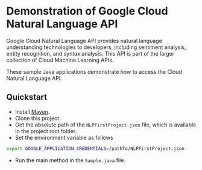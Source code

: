 # Demonstration of Google Cloud Natural Language API

Google Cloud Natural Language API provides natural language
understanding technologies to developers, including sentiment analysis, entity
recognition, and syntax analysis. This API is part of the larger collection of
Cloud Machine Learning APIs.

These sample Java applications demonstrate how to access the Cloud Natural
Language API.

## Quickstart

   - Install [Maven](http://maven.apache.org/).
   - Clone this project.
   - Get the absolute path of the `NLPFirstProject.json` file, which is available in the project root folder.
   - Set the environment variable as follows
   
```bash
export GOOGLE_APPLICATION_CREDENTIALS=/pathTo/NLPFirstProject.json
```

   - Run the main method in the `Sample.java` file.
